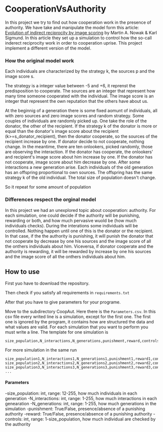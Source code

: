 # CooperationVsAuthority

In this project we try to find out how cooperation work in the presence of authority. We have take and manipulate the model form this article: [Evolution of indirect reciprocity by image scoring](https://www.nature.com/articles/31225) by Martin A. Nowak & Karl Sigmund. In this article they set up a simulation to control how the so-call inderect reciprocity work in order to cooperation uprise. This project implement a different version of the model.

### How the original model work

Each individuals are characterized by the strategy k, the sources p and the image score s.

The strategy is a integer value between -5 and +6, it reprenst the predisposition to cooperate. The sources are an integer that represent how many time someone cooperated with the individual. The image score is an integer that represent the own reputation that the others have about us.

At the beginnig of a generation there is some fixed aomunt of individuals, all with zero sources and zero image scores and random strategy. Some couples of individuals are randomly picked up. One take the role of the donator, the other of the recipient. If the strategy k of the donator is more or equal than the donator's image score about the recipient (k>=s_donator_recipient), then the donator cooperate, so the sources of the recipient increase by one. If donator decide to not cooperate, nothing change. In the meantime, there are ten onlookers, picked randomly, those are observing the interaction. If the donator has cooperate, the onlookers' and recipient's image score about him increase by one. If the donator has not cooperate, image score about him decrease by one.
After some interactions a new generation arise. Each individuals of the old generation has an offspring proportional to own sources. The offspring has the same strategy k of the old individual. The total size of population doesn't change.

So it repeat for some amount of population

### Differences respect the orginal model

In this project we had an unexplored topic about cooperation: authority.
For each simulation, one could decide if the authority will be punishing, rewarding or both, and how much pervasive wuold be (how much individuals checks).
During the interations some individuals will be controlled. Nothing happen until one of this is the donator or the recipient. In that case, if the the authority is punishing, it will punish the donator that not cooperate by decrease by one his sources and the image score of all the onthers individuals about him. Viceversa, if donator cooperate and the authority is rewarding, it will be rewarded by increase by one his sources and the image score of all the onthers individuals about him.

## How to use

First yuo have to download the repository.

Then check if you satisfy all requirements in `requirements.txt`

After that you have to give parameters for your programe.

Move to the subdirectory CoopAut. Here there is the `Parameters.csv`. In this csv file every writed line is a simulation, except for the first one. The first one is ignored by the program, it contains how are structured the data and what values are valid.
For each simulation that you want to perform you must write a line. The template for one simulation is

```
size_population,N_interactions,N_generations,punishment,reward,controls
```

For more simulation in the same run

```
size_population1,N_interactions1,N_generations1,punishment1,reward1,controls1
size_population2,N_interactions2,N_generations2,punishment2,reward2,controls2
size_population3,N_interactions3,N_generations3,punishment3,reward3,controls3
...
```

#### Parameters

-size_population: int, range: 12-255, how much individuals in each generation
-N_interactions: int, range: 1-255, how much interactions in each genearation
-N_generations: int, range: 1-255, how much generations in the simulation
-punishment: True/False, presence/absence of a punishing authority
-reward: True/False, presence/absence of a punishing authority
-controls: int, range: 1-size_population, how much individual are checked by the authority
